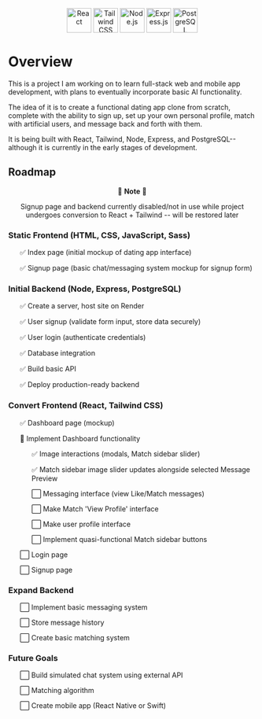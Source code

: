 <div align="center">
    <img src="https://cdn.jsdelivr.net/gh/devicons/devicon@latest/icons/react/react-original.svg" height="50" title="React" alt="React"/>
    <img src="https://cdn.jsdelivr.net/gh/devicons/devicon@latest/icons/tailwindcss/tailwindcss-original.svg" height="50" title="Tailwind CSS" alt="Tailwind CSS"/>
    <img src="https://cdn.jsdelivr.net/gh/devicons/devicon@latest/icons/nodejs/nodejs-original.svg" height="50" title="Node.js" alt="Node.js"/>
    <img src="https://cdn.jsdelivr.net/gh/devicons/devicon@latest/icons/express/express-original.svg" height="50" title="Express.js" alt="Express.js"/>
    <img src="https://cdn.jsdelivr.net/gh/devicons/devicon@latest/icons/postgresql/postgresql-original.svg" height="50" title="PostgreSQL" alt="PostgreSQL"/>
</div>

<h1>Overview</h1>

<p>This is a project I am working on to learn full-stack web and mobile app development, with plans to eventually incorporate basic AI functionality.</p>
<p>The idea of it is to create a functional dating app clone from scratch, complete with the ability to sign up, set up your own personal profile, match with artificial users, and message back and forth with them.</p>
<p>It is being built with React, Tailwind, Node, Express, and PostgreSQL--although it is currently in the early stages of development.</p>

<h2>Roadmap</h2>

<p align="center">🚧 <strong>Note</strong> 🚧</p>
<p align="center">Signup page and backend currently disabled/not in use while project undergoes conversion to React + Tailwind -- will be restored later</p>

<h3>Static Frontend (HTML, CSS, JavaScript, Sass)</h3>
<ul>
    <p>✅ Index page (initial mockup of dating app interface)</p>
    <p>✅ Signup page (basic chat/messaging system mockup for signup form)</p>
</ul>

<h3>Initial Backend (Node, Express, PostgreSQL)</h3>
<ul>
    <p>✅ Create a server, host site on Render</p>
    <p>✅ User signup (validate form input, store data securely)</p>
    <p>✅ User login (authenticate credentials)</p>
    <p>✅ Database integration</p>
    <p>✅ Build basic API</p>
    <p>✅ Deploy production-ready backend</p>
</ul>

<h3>Convert Frontend (React, Tailwind CSS)</h3>
<ul>
    <p>✅ Dashboard page (mockup)</p>
    <p>🔄 Implement Dashboard functionality</p>
    <ul>
        <p>✅ Image interactions (modals, Match sidebar slider)</p>
        <p>✅ Match sidebar image slider updates alongside selected Message Preview</p>
        <p>⬜ Messaging interface (view Like/Match messages)</p>
        <p>⬜ Make Match 'View Profile' interface</p>
        <p>⬜ Make user profile interface</p>
        <p>⬜ Implement quasi-functional Match sidebar buttons</p>
    </ul>
    <p>⬜ Login page</p>
    <p>⬜ Signup page</p>
</ul>

<h3>Expand Backend</h3>
<ul>
    <p>⬜ Implement basic messaging system</p>
    <p>⬜ Store message history</p>
    <p>⬜ Create basic matching system</p>
</ul>

<h3>Future Goals</h3>
<ul>
    <p>⬜ Build simulated chat system using external API</p>
    <p>⬜ Matching algorithm</p>
    <p>⬜ Create mobile app (React Native or Swift)</P>
</ul>
